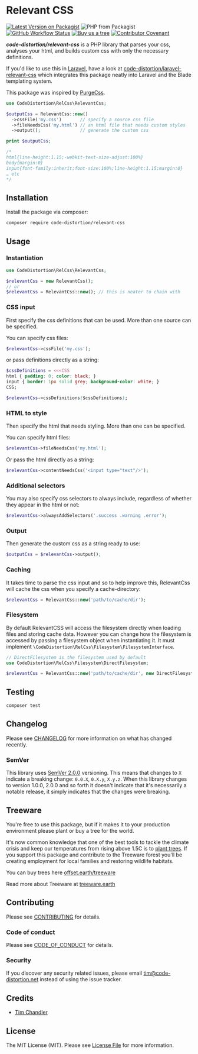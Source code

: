 # Relevant CSS

[![Latest Version on Packagist](https://img.shields.io/packagist/v/code-distortion/relevant-css.svg?style=flat-square)](https://packagist.org/packages/code-distortion/relevant-css)
![PHP from Packagist](https://img.shields.io/packagist/php-v/code-distortion/relevant-css?style=flat-square)
[![GitHub Workflow Status](https://img.shields.io/github/workflow/status/code-distortion/relevant-css/run-tests?label=tests&style=flat-square)](https://github.com/code-distortion/relevant-css/actions)
[![Buy us a tree](https://img.shields.io/badge/treeware-%F0%9F%8C%B3-lightgreen?style=flat-square)](https://offset.earth/treeware?gift-trees)
[![Contributor Covenant](https://img.shields.io/badge/contributor%20covenant-v2.0%20adopted-ff69b4.svg?style=flat-square)](CODE_OF_CONDUCT.md)

***code-distortion/relevant-css*** is a PHP library that parses your css, analyses your html, and builds custom css with only the necessary definitions.

If you'd like to use this in [Laravel](https://packagist.org/packages/laravel/laravel), have a look at [code-distortion/laravel-relevant-css](https://packagist.org/packages/code-distortion/laravel-relevant-css) which integrates this package neatly into Laravel and the Blade templating system.

This package was inspired by [PurgeCss](https://purgecss.com/).

``` php
use CodeDistortion\RelCss\RelevantCss;

$outputCss = RelevantCss::new()
  ->cssFile('my.css')       // specify a source css file
  ->fileNeedsCss('my.html') // an html file that needs custom styles
  ->output();               // generate the custom css

print $outputCss;

/*
html{line-height:1.15;-webkit-text-size-adjust:100%}
body{margin:0}
input{font-family:inherit;font-size:100%;line-height:1.15;margin:0}
… etc
*/
```

## Installation

Install the package via composer:

``` bash
composer require code-distortion/relevant-css
```

## Usage

### Instantiation

``` php
use CodeDistortion\RelCss\RelevantCss;

$relevantCss = new RelevantCss();
// or
$relevantCss = RelevantCss::new(); // this is neater to chain with
```

### CSS input

First specify the css definitions that can be used. More than one source can be specified.

You can specify css files:

``` php
$relevantCss->cssFile('my.css');
```

or pass definitions directly as a string:

``` php
$cssDefinitions = <<<CSS
html { padding: 0; color: black; }
input { border: 1px solid grey; background-color: white; }
CSS;

$relevantCss->cssDefinitions($cssDefinitions);
```

### HTML to style

Then specify the html that needs styling. More than one can be specified.

You can specify html files:

``` php
$relevantCss->fileNeedsCss('my.html');
```

Or pass the html directly as a string:

``` php
$relevantCss->contentNeedsCss('<input type="text"/>');
```

### Additional selectors

You may also specify css selectors to always include, regardless of whether they appear in the html or not:

``` php
$relevantCss->alwaysAddSelectors('.success .warning .error');
```

### Output

Then generate the custom css as a string ready to use:

``` php
$outputCss = $relevantCss->output();
```

### Caching

It takes time to parse the css input and so to help improve this, RelevantCss will cache the css when you specify a cache-directory:

``` php
$relevantCss = RelevantCss::new('path/to/cache/dir');
```

### Filesystem

By default RelevantCSS will access the filesystem directly when loading files and storing cache data. However you can change how the filesystem is accessed by passing a filesystem object when instantiating it. It must implement `\CodeDistortion\RelCss\Filesystem\FilesystemInterface`. 

``` php
// DirectFilesystem is the filesystem used by default
use CodeDistortion\RelCss\Filesystem\DirectFilesystem;

$relevantCss = RelevantCss::new('path/to/cache/dir', new DirectFilesystem());
```

## Testing

``` bash
composer test
```

## Changelog

Please see [CHANGELOG](CHANGELOG.md) for more information on what has changed recently.

### SemVer

This library uses [SemVer 2.0.0](https://semver.org/) versioning. This means that changes to `X` indicate a breaking change: `0.0.X`, `0.X.y`, `X.y.z`. When this library changes to version 1.0.0, 2.0.0 and so forth it doesn't indicate that it's necessarily a notable release, it simply indicates that the changes were breaking.

## Treeware

You're free to use this package, but if it makes it to your production environment please plant or buy a tree for the world.

It's now common knowledge that one of the best tools to tackle the climate crisis and keep our temperatures from rising above 1.5C is to <a href="https://www.bbc.co.uk/news/science-environment-48870920">plant trees</a>. If you support this package and contribute to the Treeware forest you'll be creating employment for local families and restoring wildlife habitats.

You can buy trees here [offset.earth/treeware](https://offset.earth/treeware?gift-trees)

Read more about Treeware at [treeware.earth](http://treeware.earth)

## Contributing

Please see [CONTRIBUTING](CONTRIBUTING.md) for details.

### Code of conduct

Please see [CODE_OF_CONDUCT](CODE_OF_CONDUCT.md) for details.

### Security

If you discover any security related issues, please email tim@code-distortion.net instead of using the issue tracker.

## Credits

- [Tim Chandler](https://github.com/code-distortion)

## License

The MIT License (MIT). Please see [License File](LICENSE.md) for more information.
